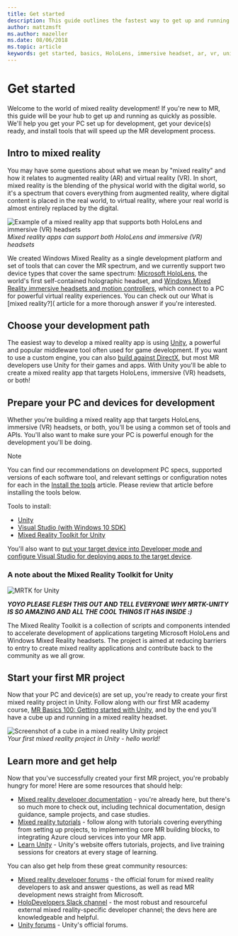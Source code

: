 ```yaml
---
title: Get started
description: This guide outlines the fastest way to get up and running with mixed reality development.
author: mattzmsft
ms.author: mazeller
ms.date: 08/06/2018
ms.topic: article
keywords: get started, basics, HoloLens, immersive headset, ar, vr, unity, visual studio, quick start, how to
---
```



# Get started

Welcome to the world of mixed reality development! If you're new to MR, this guide will be your hub to get up and running as quickly as possible. We'll help you get your PC set up for development, get your device(s) ready, and install tools that will speed up the MR development process. 

## Intro to mixed reality

You may have some questions about what we mean by "mixed reality" and how it relates to augmented reality (AR) and virtual reality (VR). In short, mixed reality is the blending of the physical world with the digital world, so it's a spectrum that covers everything from augmented reality, where digital content is placed in the real world, to virtual reality, where your real world is almost entirely replaced by the digital. 

![Example of a mixed reality app that supports both HoloLens and immersive (VR) headsets](images/mr-island.png)<br>
*Mixed reality apps can support both HoloLens and immersive (VR) headsets*

We created Windows Mixed Reality as a single development platform and set of tools that can cover the MR spectrum, and we currently support two device types that cover the same spectrum: [Microsoft HoloLens](https://www.microsoft.com/hololens), the world's first self-contained holographic headset, and [Windows Mixed Reality immersive headsets and motion controllers](https://www.microsoft.com/windows/windows-mixed-reality), which connect to a PC for powerful virtual reality experiences. You can check out our What is [mixed reality?]( article for a more thorough answer if you're interested.

## Choose your development path

The easiest way to develop a mixed reality app is using [Unity](https://unity3d.com), a powerful and popular middleware tool often used for game development. If you want to use a custom engine, you can also [build against DirectX](directx-development-overview.md), but most MR developers use Unity for their games and apps. With Unity you'll be able to create a mixed reality app that targets HoloLens, immersive (VR) headsets, or both!

## Prepare your PC and devices for development

Whether you're building a mixed reality app that targets HoloLens, immersive (VR) headsets, or both, you'll be using a common set of tools and APIs. You'll also want to make sure your PC is powerful enough for the development you'll be doing. 

>[!NOTE]
>You can find our recommendations on development PC specs, supported versions of each software tool, and relevant settings or configuration notes for each in the [Install the tools](install-the-tools.md) article. Please review that article before installing the tools below.

Tools to install:
* [Unity](https://store.unity.com/download)
* [Visual Studio (with Windows 10 SDK)](https://developer.microsoft.com/windows/downloads)
* [Mixed Reality Toolkit for Unity](https://github.com/Microsoft/MixedRealityToolkit-Unity/blob/htk_release/GettingStarted.md)

You'll also want to [put your target device into Developer mode and configure Visual Studio for deploying apps to the target device](using-visual-studio.md).

### A note about the Mixed Reality Toolkit for Unity

![MRTK for Unity](images/mrtkandunity.png)<br>

***YOYO PLEASE FLESH THIS OUT AND TELL EVERYONE WHY MRTK-UNITY IS SO AMAZING AND ALL THE COOL THINGS IT HAS INSIDE :)***

The Mixed Reality Toolkit is a collection of scripts and components intended to accelerate development of applications targeting Microsoft HoloLens and Windows Mixed Reality headsets. The project is aimed at reducing barriers to entry to create mixed reality applications and contribute back to the community as we all grow.

## Start your first MR project

Now that your PC and device(s) are set up, you're ready to create your first mixed reality project in Unity. Follow along with our first MR academy course, [MR Basics 100: Getting started with Unity](holograms-100.md), and by the end you'll have a cube up and running in a mixed reality headset.

![Screenshot of a cube in a mixed reality Unity project](images/mr-cube.PNG)<br>
*Your first mixed reality project in Unity - hello world!*

## Learn more and get help

Now that you've successfully created your first MR project, you're probably hungry for more! Here are some resources that should help:
* [Mixed reality developer documentation](mixed-reality.md) - you're already here, but there's so much more to check out, including technical documentation, design guidance, sample projects, and case studies.
* [Mixed reality tutorials](tutorials.md) - follow along with tutorials covering everything from setting up projects, to implementing core MR building blocks, to integrating Azure cloud services into your MR app.
* [Learn Unity](https://unity3d.com/learn) - Unity's website offers tutorials, projects, and live training sessions for creators at every stage of learning.

You can also get help from these great community resources:
* [Mixed reality developer forums](https://forums.hololens.com/) - the official forum for mixed reality developers to ask and answer questions, as well as read MR development news straight from Microsoft.
* [HoloDevelopers Slack channel](https://holodevelopersslack.azurewebsites.net/) - the most robust and resourceful external mixed reality-specific developer channel; the devs here are knowledgeable and helpful.
* [Unity forums](https://forum.unity3d.com/) - Unity's official forums.
